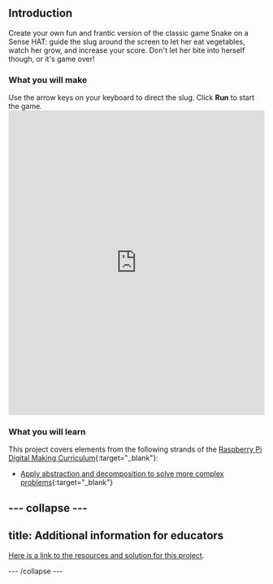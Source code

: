 ## Introduction

Create your own fun and frantic version of the classic game Snake on a Sense HAT: guide the slug around the screen to let her eat vegetables, watch her grow, and increase your score. Don't let her bite into herself though, or it's game over!

### What you will make

Use the arrow keys on your keyboard to direct the slug. Click **Run** to start the game. <iframe src="https://trinket.io/embed/python/b9e8a05f5b?outputOnly=true" width="100%" height="600" frameborder="0" marginwidth="0" marginheight="0" allowfullscreen mark="crwd-mark"></iframe>

### What you will learn

This project covers elements from the following strands of the [Raspberry Pi Digital Making Curriculum](http://rpf.io/curriculum){:target="_blank"}:

+ [Apply abstraction and decomposition to solve more complex problems](https://curriculum.raspberrypi.org/programming/developer/){:target="_blank"}

--- collapse ---
---
title: Additional information for educators
---

[Here is a link to the resources and solution for this project](https://github.com/raspberrypilearning/slug/tree/master/en).

--- /collapse ---
